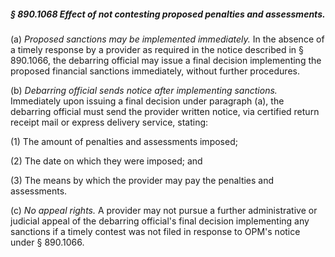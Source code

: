 ##### § 890.1068 Effect of not contesting proposed penalties and assessments. #####

(a) *Proposed sanctions may be implemented immediately.* In the absence of a timely response by a provider as required in the notice described in § 890.1066, the debarring official may issue a final decision implementing the proposed financial sanctions immediately, without further procedures.

(b) *Debarring official sends notice after implementing sanctions.* Immediately upon issuing a final decision under paragraph (a), the debarring official must send the provider written notice, via certified return receipt mail or express delivery service, stating:

(1) The amount of penalties and assessments imposed;

(2) The date on which they were imposed; and

(3) The means by which the provider may pay the penalties and assessments.

(c) *No appeal rights.* A provider may not pursue a further administrative or judicial appeal of the debarring official's final decision implementing any sanctions if a timely contest was not filed in response to OPM's notice under § 890.1066.